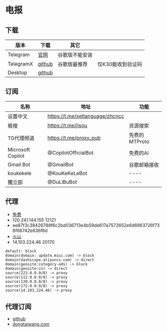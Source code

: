 # 电报

## 下载
|版本|下载|其它||
|-|-|-|-|
|Telegram|[官网](https://telegram.org/dl/android/apk)|谷歌版不能安装||
|TelegramX|[github](https://github.com/TGX-Android/Telegram-X/releases)|谷歌版最推荐|仅K30能收到验证码|
|Desktop|[github](https://github.com/telegramdesktop/tdesktop/releases)|||


## 订阅
|名称|地址|功能|
|-|-|-|
|设置中文|https://t.me/setlanguage/zhcncc||
|极搜|https://t.me/jisou|资源搜索|
|TG代理频道|https://t.me/proxy_pub|免费的MTProto|
|Microsoft Copilot|@CopilotOfficialBot|免费的AI|
|Gmail Bot|@GmailBot|谷歌邮箱接收|
|koukekele|@KouKeKeLeBot|----|
|獨立部|@DuLiBuBot|----|

## 代理
- [免费](https://t.me/proxy?server=120.241.144.155&port=12121&secret=ee87f3c38426788f6c2bd036713e4b59de617a7572652e6d6963726f736f66742e636f6d)
- 120.241.144.155 12121
- ee87f3c38426788f6c2bd036713e4b59de617a7572652e6d6963726f736f66742e636f6d
- [火山](https://t.me/socks?server=14.103.224.46&port=20170)
- 14.103.224.46 20170


```
default: block
domain(domain: update.miui.com) -> block
domain(dashscope.aliyuncs.com) -> direct
domain(geosite:category-ads) -> block
domain(geosite:cn) -> direct
source(223.0.0.0/8) -> proxy
source(112.0.0.0/8) -> proxy
source(120.0.0.0/8) -> proxy
source(172.0.0.0/8) -> proxy
source(14.103.224.46) -> proxy
```

## 代理订阅
- [github](https://raw.githubusercontent.com/WLget/V2Ray_configs_64/refs/heads/master/ConfigSub_list.txt)
- [dongtaiwang.com](https://dgithub.xyz/Alvin9999/new-pac/wiki/ss%E5%85%8D%E8%B4%B9%E8%B4%A6%E5%8F%B7)